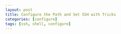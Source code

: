 ```yaml
---
layout: post
title: Configure the Path and Set SSH with Tricks 
categories: [configure]
tags: [ssh, shell, configure]
---
```

